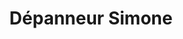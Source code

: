 ---
title: "Dépanneur Simone"
url: /saint-mathias-sur-richelieu/depanneur-simone/
shop: Lebensmittel
---